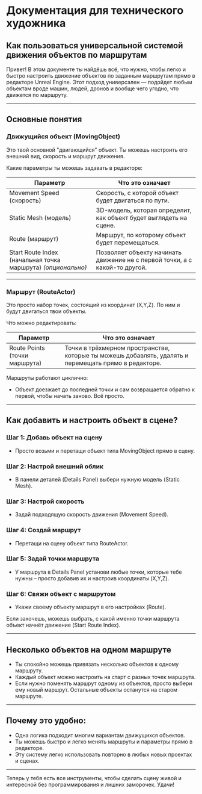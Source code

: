 # Документация для технического художника  

## Как пользоваться универсальной системой движения объектов по маршрутам

Привет! В этом документе ты найдёшь всё, что нужно, чтобы легко и быстро настроить движение объектов по заданным маршрутам прямо в редакторе Unreal Engine. Этот подход универсален — подойдет любым объектам вроде машин, людей, дронов и вообще чего угодно, что движется по маршруту.

---

## Основные понятия

### Движущийся объект (MovingObject)

Это твой основной "двигающийся" объект. Ты можешь настроить его внешний вид, скорость и маршрут движения.

Какие параметры ты можешь задавать в редакторе:

| Параметр                        | Что это означает                                                       |
|---------------------------------|------------------------------------------------------------------------|
| Movement Speed (скорость)       | Скорость, с которой объект будет двигаться по пути.                    |
| Static Mesh (модель)            | 3D-модель, которая определит, как объект будет выглядеть на сцене.     |
| Route (маршрут)                 | Маршрут, по которому объект будет перемещаться.                        |
| Start Route Index (начальная точка маршрута) *(опционально)* | Позволяет объекту начинать движение не с первой точки, а с какой-то другой. |

---

### Маршрут (RouteActor)

Это просто набор точек, состоящий из координат (X,Y,Z). По ним и будут двигаться твои объекты.

Что можно редактировать:

| Параметр                        | Что это означает                                                              |
|---------------------------------|-------------------------------------------------------------------------------|
| Route Points (точки маршрута) | Точки в трёхмерном пространстве, которые ты можешь добавлять, удалять и перемещать прямо в редакторе. |

Маршруты работают циклично:  
- Объект доезжает до последней точки и сам возвращается обратно к первой, чтобы начать заново. Всё просто.

---

## Как добавить и настроить объект в сцене?

### Шаг 1: Добавь объект на сцену
- Просто возьми и перетащи объект типа MovingObject прямо в сцену.

### Шаг 2: Настрой внешний облик
- В панели деталей (Details Panel) выбери нужную модель (Static Mesh).

### Шаг 3: Настрой скорость
- Задай подходящую скорость движения (Movement Speed).

### Шаг 4: Создай маршрут
- Перетащи на сцену объект типа RouteActor.

### Шаг 5: Задай точки маршрута
- У маршрута в Details Panel установи любые точки, которые тебе нужны – просто добавив их и настроив координаты (X,Y,Z).

### Шаг 6: Свяжи объект с маршрутом
- Укажи своему объекту маршрут в его настройках (Route).

Если захочешь, можешь выбрать, с какой именно точки маршрута объект начнёт движение (Start Route Index).

---

## Несколько объектов на одном маршруте  

- Ты спокойно можешь привязать несколько объектов к одному маршруту.
- Каждый объект можно настроить на старт с разных точек маршрута.
- Если нужно поменять маршрут одному из объектов, просто выбери ему новый маршрут. Остальные объекты останутся на старом маршруте.

---

## Почему это удобно:

- Одна логика подходит многим вариантам движущихся объектов.
- Ты можешь быстро и легко менять маршруты и параметры прямо в редакторе.
- Эту систему легко использовать повторно в любых новых проектах и сценах.

---

Теперь у тебя есть все инструменты, чтобы сделать сцену живой и интересной без программирования и лишних заморочек. Удачи!